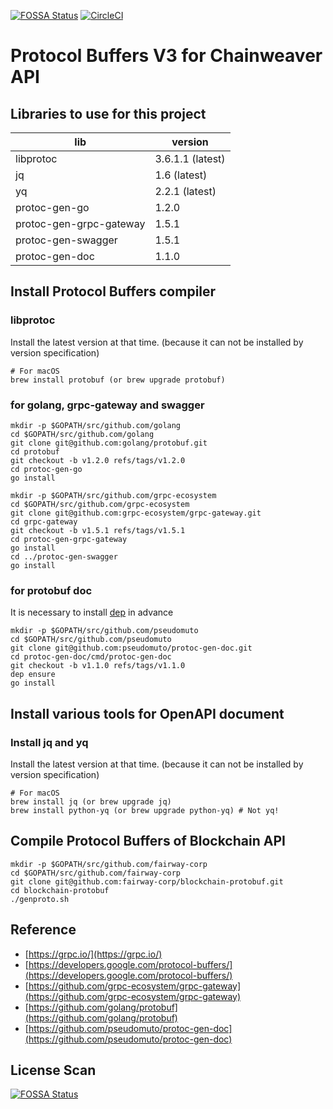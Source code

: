 [![FOSSA Status](https://app.fossa.io/api/projects/git%2Bgithub.com%2Fchainweaver%2Fprotobuf.svg?type=shield)](https://app.fossa.io/projects/git%2Bgithub.com%2Fchainweaver%2Fprotobuf?ref=badge_shield)
[![CircleCI](https://circleci.com/gh/chainweaver/protobuf/tree/master.svg?style=svg)](https://circleci.com/gh/chainweaver/protobuf/tree/master)

# Protocol Buffers V3 for Chainweaver API

## Libraries to use for this project

| lib | version |
|----|---|
| libprotoc | 3.6.1.1 (latest) |
| jq | 1.6 (latest) |
| yq | 2.2.1 (latest) |
| protoc-gen-go | 1.2.0 |
| protoc-gen-grpc-gateway | 1.5.1 |
| protoc-gen-swagger | 1.5.1 |
| protoc-gen-doc | 1.1.0 |

## Install Protocol Buffers compiler

### libprotoc

Install the latest version at that time. (because it can not be installed by version specification)

```
# For macOS
brew install protobuf (or brew upgrade protobuf)
```

### for golang, grpc-gateway and swagger

```
mkdir -p $GOPATH/src/github.com/golang
cd $GOPATH/src/github.com/golang
git clone git@github.com:golang/protobuf.git
cd protobuf
git checkout -b v1.2.0 refs/tags/v1.2.0
cd protoc-gen-go
go install

mkdir -p $GOPATH/src/github.com/grpc-ecosystem
cd $GOPATH/src/github.com/grpc-ecosystem
git clone git@github.com:grpc-ecosystem/grpc-gateway.git
cd grpc-gateway
git checkout -b v1.5.1 refs/tags/v1.5.1
cd protoc-gen-grpc-gateway
go install
cd ../protoc-gen-swagger
go install
```

### for protobuf doc

It is necessary to install [dep](https://github.com/golang/dep) in advance

```
mkdir -p $GOPATH/src/github.com/pseudomuto
cd $GOPATH/src/github.com/pseudomuto
git clone git@github.com:pseudomuto/protoc-gen-doc.git
cd protoc-gen-doc/cmd/protoc-gen-doc
git checkout -b v1.1.0 refs/tags/v1.1.0
dep ensure
go install
```

## Install various tools for OpenAPI document

### Install jq and yq
Install the latest version at that time. (because it can not be installed by version specification)

```
# For macOS
brew install jq (or brew upgrade jq)
brew install python-yq (or brew upgrade python-yq) # Not yq!
```

## Compile Protocol Buffers of Blockchain API

```
mkdir -p $GOPATH/src/github.com/fairway-corp
cd $GOPATH/src/github.com/fairway-corp
git clone git@github.com:fairway-corp/blockchain-protobuf.git
cd blockchain-protobuf
./genproto.sh
```

## Reference

* [https://grpc.io/](https://grpc.io/)
* [https://developers.google.com/protocol-buffers/](https://developers.google.com/protocol-buffers/)
* [https://github.com/grpc-ecosystem/grpc-gateway](https://github.com/grpc-ecosystem/grpc-gateway)
* [https://github.com/golang/protobuf](https://github.com/golang/protobuf)
* [https://github.com/pseudomuto/protoc-gen-doc](https://github.com/pseudomuto/protoc-gen-doc)

## License Scan
[![FOSSA Status](https://app.fossa.io/api/projects/git%2Bgithub.com%2Fchainweaver%2Fprotobuf.svg?type=large)](https://app.fossa.io/projects/git%2Bgithub.com%2Fchainweaver%2Fprotobuf?ref=badge_large)
